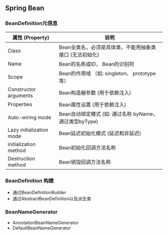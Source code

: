 ## Spring Bean

### BeanDefinition元信息
| 属性 (Property)          | 说明                                                    |
| ------------------------ | ------------------------------------------------------- |
| Class                    | Bean全类名，必须是具体类，不能用抽象类接口 (无法初始化)    |
| Name                     | Bean的名称或ID， Bean的识别符                           |
| Scope                    | Bean的作用域 （如: singleton、 prototype 等）           |
| Constructor arguments    | Bean构造器参数 (用于依赖注入)                           |
| Properties               | Bean属性设置 (用于依赖注入)                             |
| Auto-wiring mode         | Bean自动绑定模式 (如: 通过名称 byName，通过类型byType)   |
| Lazy initialization mode | Bean延迟初始化模式 (延迟和非延迟)                        |
| initialization method    | Bean初始化回调方法名称                                  |
| Destruction method       | Bean销毁回调方法名称                                    |

### BeanDefinition 构建
* 通过BeanDefinitionBuilder
* 通过AbstractBeanDefinition以及派生类

### BeanNameGenerator
* AnnotationBeanNameGenerator
* DefaultBeanNameGenerator
